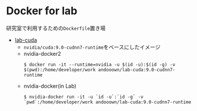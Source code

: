 # Docker for lab
研究室で利用するための`Dockerfile`置き場

- [lab-cuda](https://hub.docker.com/r/andooown/lab-cuda/)
    - `nvidia/cuda:9.0-cudnn7-runtime`をベースにしたイメージ
    - nvidia-docker2
        ```
        $ docker run -it --runtime=nvidia -u $(id -u):$(id -g) -v $(pwd):/home/developer/work andooown/lab-cuda:9.0-cudnn7-runtime
        ```
    - nvidia-docker(in Lab)
        ```
        $ nvidia-docker run -it -u `id -u`:`id -g` -v `pwd`:/home/developer/work andooown/lab-cuda:9.0-cudnn7-runtime
        ```
